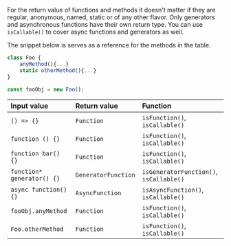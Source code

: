 For the return value of functions and methods it doesn't matter if they are regular, anonymous, named, static or of any other flavor. Only generators and asynchronous functions have their own return type. You can use `isCallable()` to cover async functions and generators as well.

The snippet below is serves as a reference for the methods in the table.
```js
class Foo {
    anyMethod(){...}
    static otherMethod(){...}
}

const fooObj = new Foo();
```

| Input value                | Return value        | Function                                |
|:---------------------------|:--------------------|:----------------------------------------|
| `() => {}`                 | `Function`          | `isFunction()`, `isCallable()`          |
| `function () {}`           | `Function`          | `isFunction()`, `isCallable()`          |
| `function bar() {}`        | `Function`          | `isFunction()`, `isCallable()`          |
| `function* generator() {}` | `GeneratorFunction` | `isGeneratorFunction()`, `isCallable()` |
| `async function() {}`      | `AsyncFunction`     | `isAsyncFunction()`, `isCallable()`     |
| `fooObj.anyMethod`         | `Function`          | `isFunction()`, `isCallable()`          |
| `Foo.otherMethod`          | `Function`          | `isFunction()`, `isCallable()`          |